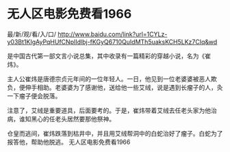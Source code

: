 # 无人区电影免费看1966
最/新/观/看/入/口/ http://www.baidu.com/link?url=1CYLz-y03Bt1KIgAyPqHUfCNpIIdlbj-fKGyQ6710QuIdMTh5uaksKCH5LKz7CIq&wd

是中国古代第一部文言小说总集，其中收录有一篇精彩的穿越小说，名为《崔炜》。

主人公崔炜是唐德宗贞元年间的一位年轻人。一日，他见到一位老婆婆被恶人欺负，便伸手相助。老婆婆为了感谢他，送给他一些艾绒，说是遇到长瘤子的人，灸一下瘤子便会脱落。

注意了，艾绒是重要道具，后面要考的。于是，崔炜带着艾绒去任老头家为他治病，谁知黑心的任老头居然要那他祭神。

仓皇而逃间，崔炜跌落到枯井中，并且用艾绒帮洞中的白蛇治好了瘤子。白蛇为了报答他，帮助他脱逃。
无人区电影免费看1966
